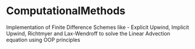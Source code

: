 # ComputationalMethods
Implementation of Finite Difference Schemes like - Explicit Upwind, Implicit Upwind, Richtmyer and Lax-Wendroff to solve the Linear Advection equation using OOP principles
